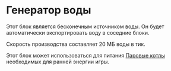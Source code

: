 # Генератор воды

Этот блок является бесконечным источником воды. Он будет автоматически экспортировать воду в соседние блоки.

Скорость производства составляет 20 МБ воды в тик.

Этот блок может использоваться для питания [Паровые котлы](../generators/2.2-steam-boiler.md) необходимых для ранней энергии игры.